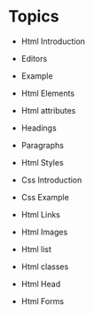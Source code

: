  # Topics

 - Html Introduction
 - Editors
 - Example
 - Html Elements
 - Html attributes
 - Headings
 - Paragraphs
 - Html Styles

 - Css Introduction
 - Css Example


 - Html Links
 - Html Images
 - Html list
 - Html classes 
 - Html Head

 - Html Forms